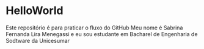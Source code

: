 # HelloWorld
Este repositório é para praticar o fluxo do GitHub
Meu nome é Sabrina Fernanda Lira Menegassi e eu sou estudante em Bacharel de Engenharia de Sodtware da Unicesumar
